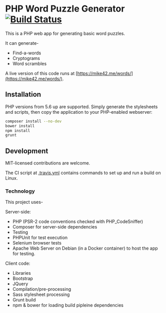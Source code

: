 # PHP Word Puzzle Generator [![Build Status](https://travis-ci.org/mike42/word-puzzles.svg?branch=master)](https://travis-ci.org/mike42/word-puzzles)

This is a PHP web app for generating basic word puzzles.

It can generate-

- Find-a-words
- Cryptograms
- Word scrambles

A live version of this code runs at [https://mike42.me/words/](https://mike42.me/words/).

## Installation

PHP versions from 5.6 up are supported. Simply generate the stylesheets and scripts, then copy the application to your PHP-enabled webserver:

```bash
composer install --no-dev
bower install
npm install
grunt
```

## Development

MIT-licensed contributions are welcome.

The CI script at [.travis.yml](https://github.com/mike42/word-puzzles/blob/master/.travis.yml) contains commands to set up and run a build on Linux.

### Technology
This project uses-

Server-side:
- PHP (PSR-2 code conventions checked with PHP_CodeSniffer)
- Composer for server-side dependencies
- Testing
 - PHPUnit for test execution
 - Selenium browser tests
 - Apache Web Server on Debian (in a Docker container) to host the app for testing.

Client code:
- Libraries
 - Bootstrap
 - JQuery
- Compilation/pre-processing
 - Sass stylesheet processing
 - Grunt build
 - npm & bower for loading build pipleine dependencies 
